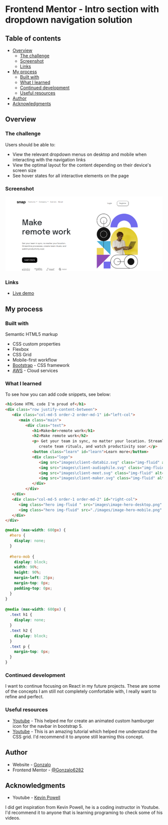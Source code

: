 # Frontend Mentor - Intro section with dropdown navigation solution

## Table of contents

- [Overview](#overview)
  - [The challenge](#the-challenge)
  - [Screenshot](#screenshot)
  - [Links](#links)
- [My process](#my-process)
  - [Built with](#built-with)
  - [What I learned](#what-i-learned)
  - [Continued development](#continued-development)
  - [Useful resources](#useful-resources)
- [Author](#author)
- [Acknowledgments](#acknowledgments)


## Overview

### The challenge

Users should be able to:

- View the relevant dropdown menus on desktop and mobile when interacting with the navigation links
- View the optimal layout for the content depending on their device's screen size
- See hover states for all interactive elements on the page

### Screenshot

![This is an image](1.png)

### Links

- [Live demo](https://gonzalo6282.github.io/snap/)

## My process

### Built with

Semantic HTML5 markup

- CSS custom properties
- Flexbox
- CSS Grid
- Mobile-first workflow
- [Bootstrap](https://getbootstrap.com/) - CSS framework
- [AWS](https://signin.aws.amazon.com/) - Cloud services

### What I learned

To see how you can add code snippets, see below:

```html
<h1>Some HTML code I'm proud of</h1>
<div class="row justify-content-between">
   <div class="col-md-5 order-2 order-md-1" id="left-col">
      <main class="main">
         <div class="text">
            <h1>Make<br>remote work</h1>
            <h2>Make remote work</h2>
            <p> Get your team in sync, no matter your location. Streamline processes,
               create team rituals, and watch productivity soar.</p>
            <button class="learn" id="learn">Learn more</button>
            <div class="logo">
               <img src="images\client-databiz.svg" class="img-fluid" alt="">
               <img src="images\client-audiophile.svg" class="img-fluid" alt="">
               <img src="images\client-meet.svg" class="img-fluid" alt="">
               <img src="images\client-maker.svg" class="img-fluid" alt="">
            </div>
         </div>
   </div>
   <div class="col-md-5 order-1 order-md-2" id="right-col">
      <img class="hero img-fluid " src="images\image-hero-desktop.png" id="hero" alt="">
      <img class="hero img-fluid" src="./images/image-hero-mobile.png" id="hero-mob" alt="">
   </div>
</div>
```

```css
@media (max-width: 600px) {
  #hero {
    display: none;
  }

  #hero-mob {
    display: block;
    width: 90%;
    height: 90%;
    margin-left: 25px;
    margin-top: 0px;
    padding-top: 0px;
  }
}

@media (max-width: 600px) {
  .text h1 {
    display: none;
  }
  .text h2 {
    display: block;
  }
  .text p {
    margin-top: 0px;
  }
}
```

### Continued development

I want to continue focusing on React in my future projects. These are some of the concepts I am still not completely comfortable with, I really want to refine and perfect.

### Useful resources

- [Youtube](https://youtu.be/_MrShB9fh7U) - This helped me for create an animated custom hamburger icon for the navbar in bootstrap 5.
- [Youtube](https://youtu.be/rg7Fvvl3taU) - This is an amazing tutorial which helped me understand the CSS grid. I'd recommend it to anyone still learning this concept.

## Author

- Website - [Gonzalo](http://gpena.co.uk)
- Frontend Mentor - [@Gonzalo6282](https://www.frontendmentor.io/profile/yourusername)

## Acknowledgments

- Youtube - [Kevin Powell](https://www.youtube.com/kepowob)

I did get inspiration from Kevin Powell, he is a coding instructor in Youtube. I'd recommend it to anyone that is learning programing to check some of his videos.

